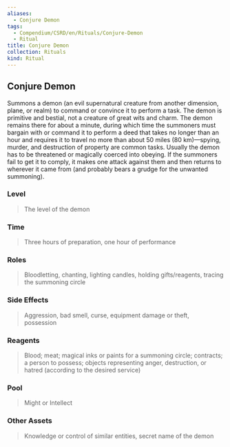 ```yaml
---
aliases:
  - Conjure Demon
tags:
  - Compendium/CSRD/en/Rituals/Conjure-Demon
  - Ritual
title: Conjure Demon
collection: Rituals
kind: Ritual
---
```

## Conjure Demon  
Summons a demon (an evil supernatural creature from another dimension, plane, or realm) to command or convince it to perform a task. The demon is primitive and bestial, not a creature of great wits and charm. The demon remains there for about a minute, during which time the summoners must bargain with or command it to perform a deed that takes no longer than an hour and requires it to travel no more than about 50 miles (80 km)—spying, murder, and destruction of property are common tasks. Usually the demon has to be threatened or magically coerced into obeying. If the summoners fail to get it to comply, it makes one attack against them and then returns to wherever it came from (and probably bears a grudge for the unwanted summoning).   
  
### Level   
>The level of the demon   
### Time   
>Three hours of preparation, one hour of performance   
### Roles   
>Bloodletting, chanting, lighting candles, holding gifts/reagents, tracing the summoning circle   
### Side Effects   
>Aggression, bad smell, curse, equipment damage or theft, possession   
### Reagents    
>Blood; meat; magical inks or paints for a summoning circle; contracts; a person to possess; objects representing anger, destruction, or hatred (according to the desired service)   
### Pool    
>Might or Intellect   
### Other Assets   
>Knowledge or control of similar entities, secret name of the demon  

